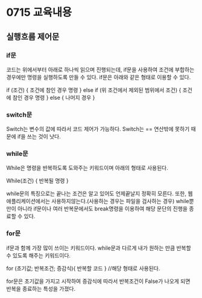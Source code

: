 # 0715 교육내용

## 실행흐름 제어문

### if문

 코드는 위에서부터 아래로 하나씩 읽으며 진행되는데, if문을 사용하여 조건에 부합하는 경우에만 명령을 실행하도록 만들 수 있다.
if문은 아래와 같은 형태로 이용할 수 있다.

if (조건) { 
  조건에 참인 경우  명령
} else if (위 조건에서 제외된 범위에서 조건) {
  조건에 참인 경우 명령
} else {
  나머지 경우
}

### switch문

Switch는 변수의 값에 따라서 코드 제어가 가능하다. Switch는 == 연산밖에 못하기 때문에 if을 쓰는 것이 낫다.

### while문

 While은 명령을 반복하도록 도와주는 키워드이며 아래의 형태로 사용된다.
 
  While(조건) { 
    반복될 명령
  }
 
 while문의 특징으로는 끝나는 조건은 알고 있어도 언제끝날지 정확히 모른다. 또한, 웹 애플리케이션에서는 사용하지않는다.(사용하는 경우는 파일을 검사하는 경우)
 while뿐만이 아니라 if문이나 여러 반복문에서도 break명령을 이용하여 해당 문단의 진행을 종료할 수 있다.

 ### for문

 if문과 함께 가장 많이 쓰이는 키워드이다. while문과 다르게 내가 원하는 만큼 반복할 수 있도록 해주는 키워드이다.

for (초기값; 반복조건; 증감식){
  반복할 코드
}        //해당 형태로 사용된다.

for문은 초기값을 가지고 시작하여 증감식에 따라서 반복조건이 False가 나오게 되면 반복을 종료하는 특성을 가졌다.

 
